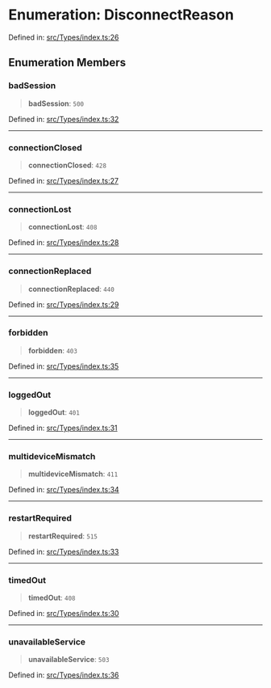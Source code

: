 # Enumeration: DisconnectReason

Defined in: [src/Types/index.ts:26](https://github.com/Fokusdotid/Baileys/blob/86ad0f8078178c8586062ad3364a59e068f4b3b2/src/Types/index.ts#L26)

## Enumeration Members

### badSession

> **badSession**: `500`

Defined in: [src/Types/index.ts:32](https://github.com/Fokusdotid/Baileys/blob/86ad0f8078178c8586062ad3364a59e068f4b3b2/src/Types/index.ts#L32)

***

### connectionClosed

> **connectionClosed**: `428`

Defined in: [src/Types/index.ts:27](https://github.com/Fokusdotid/Baileys/blob/86ad0f8078178c8586062ad3364a59e068f4b3b2/src/Types/index.ts#L27)

***

### connectionLost

> **connectionLost**: `408`

Defined in: [src/Types/index.ts:28](https://github.com/Fokusdotid/Baileys/blob/86ad0f8078178c8586062ad3364a59e068f4b3b2/src/Types/index.ts#L28)

***

### connectionReplaced

> **connectionReplaced**: `440`

Defined in: [src/Types/index.ts:29](https://github.com/Fokusdotid/Baileys/blob/86ad0f8078178c8586062ad3364a59e068f4b3b2/src/Types/index.ts#L29)

***

### forbidden

> **forbidden**: `403`

Defined in: [src/Types/index.ts:35](https://github.com/Fokusdotid/Baileys/blob/86ad0f8078178c8586062ad3364a59e068f4b3b2/src/Types/index.ts#L35)

***

### loggedOut

> **loggedOut**: `401`

Defined in: [src/Types/index.ts:31](https://github.com/Fokusdotid/Baileys/blob/86ad0f8078178c8586062ad3364a59e068f4b3b2/src/Types/index.ts#L31)

***

### multideviceMismatch

> **multideviceMismatch**: `411`

Defined in: [src/Types/index.ts:34](https://github.com/Fokusdotid/Baileys/blob/86ad0f8078178c8586062ad3364a59e068f4b3b2/src/Types/index.ts#L34)

***

### restartRequired

> **restartRequired**: `515`

Defined in: [src/Types/index.ts:33](https://github.com/Fokusdotid/Baileys/blob/86ad0f8078178c8586062ad3364a59e068f4b3b2/src/Types/index.ts#L33)

***

### timedOut

> **timedOut**: `408`

Defined in: [src/Types/index.ts:30](https://github.com/Fokusdotid/Baileys/blob/86ad0f8078178c8586062ad3364a59e068f4b3b2/src/Types/index.ts#L30)

***

### unavailableService

> **unavailableService**: `503`

Defined in: [src/Types/index.ts:36](https://github.com/Fokusdotid/Baileys/blob/86ad0f8078178c8586062ad3364a59e068f4b3b2/src/Types/index.ts#L36)
